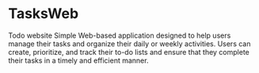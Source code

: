 # TasksWeb
Todo website
Simple Web-based application designed to help users manage their tasks and organize their daily or weekly activities. Users can create, prioritize, and track their to-do lists and ensure that they complete their tasks in a timely and efficient manner.
